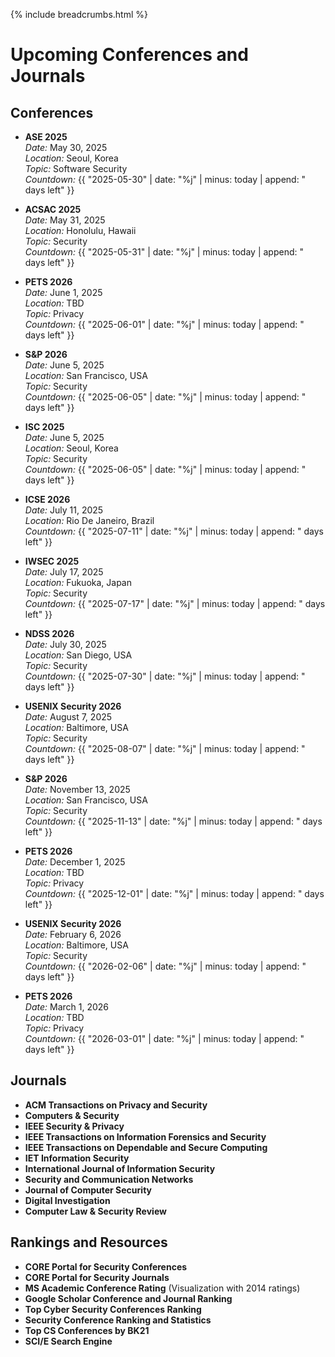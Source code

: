 ---
---

{% include breadcrumbs.html %}

# Upcoming Conferences and Journals

## Conferences
- **ASE 2025**  
  *Date:* May 30, 2025  
  *Location:* Seoul, Korea  
  *Topic:* Software Security  
  *Countdown:* {{ "2025-05-30" | date: "%j" | minus: today | append: " days left" }}

- **ACSAC 2025**  
  *Date:* May 31, 2025  
  *Location:* Honolulu, Hawaii  
  *Topic:* Security  
  *Countdown:* {{ "2025-05-31" | date: "%j" | minus: today | append: " days left" }}

- **PETS 2026**  
  *Date:* June 1, 2025  
  *Location:* TBD  
  *Topic:* Privacy  
  *Countdown:* {{ "2025-06-01" | date: "%j" | minus: today | append: " days left" }}

- **S&P 2026**  
  *Date:* June 5, 2025  
  *Location:* San Francisco, USA  
  *Topic:* Security  
  *Countdown:* {{ "2025-06-05" | date: "%j" | minus: today | append: " days left" }}

- **ISC 2025**  
  *Date:* June 5, 2025  
  *Location:* Seoul, Korea  
  *Topic:* Security  
  *Countdown:* {{ "2025-06-05" | date: "%j" | minus: today | append: " days left" }}

- **ICSE 2026**  
  *Date:* July 11, 2025  
  *Location:* Rio De Janeiro, Brazil  
  *Countdown:* {{ "2025-07-11" | date: "%j" | minus: today | append: " days left" }}

- **IWSEC 2025**  
  *Date:* July 17, 2025  
  *Location:* Fukuoka, Japan  
  *Topic:* Security  
  *Countdown:* {{ "2025-07-17" | date: "%j" | minus: today | append: " days left" }}

- **NDSS 2026**  
  *Date:* July 30, 2025  
  *Location:* San Diego, USA  
  *Topic:* Security  
  *Countdown:* {{ "2025-07-30" | date: "%j" | minus: today | append: " days left" }}

- **USENIX Security 2026**  
  *Date:* August 7, 2025  
  *Location:* Baltimore, USA  
  *Topic:* Security  
  *Countdown:* {{ "2025-08-07" | date: "%j" | minus: today | append: " days left" }}

- **S&P 2026**  
  *Date:* November 13, 2025  
  *Location:* San Francisco, USA  
  *Topic:* Security  
  *Countdown:* {{ "2025-11-13" | date: "%j" | minus: today | append: " days left" }}

- **PETS 2026**  
  *Date:* December 1, 2025  
  *Location:* TBD  
  *Topic:* Privacy  
  *Countdown:* {{ "2025-12-01" | date: "%j" | minus: today | append: " days left" }}

- **USENIX Security 2026**  
  *Date:* February 6, 2026  
  *Location:* Baltimore, USA  
  *Topic:* Security  
  *Countdown:* {{ "2026-02-06" | date: "%j" | minus: today | append: " days left" }}

- **PETS 2026**  
  *Date:* March 1, 2026  
  *Location:* TBD  
  *Topic:* Privacy  
  *Countdown:* {{ "2026-03-01" | date: "%j" | minus: today | append: " days left" }}

## Journals
- **ACM Transactions on Privacy and Security**  
- **Computers & Security**  
- **IEEE Security & Privacy**  
- **IEEE Transactions on Information Forensics and Security**  
- **IEEE Transactions on Dependable and Secure Computing**  
- **IET Information Security**  
- **International Journal of Information Security**  
- **Security and Communication Networks**  
- **Journal of Computer Security**  
- **Digital Investigation**  
- **Computer Law & Security Review**

## Rankings and Resources
- **CORE Portal for Security Conferences**  
- **CORE Portal for Security Journals**  
- **MS Academic Conference Rating** (Visualization with 2014 ratings)  
- **Google Scholar Conference and Journal Ranking**  
- **Top Cyber Security Conferences Ranking**  
- **Security Conference Ranking and Statistics**  
- **Top CS Conferences by BK21**  
- **SCI/E Search Engine**